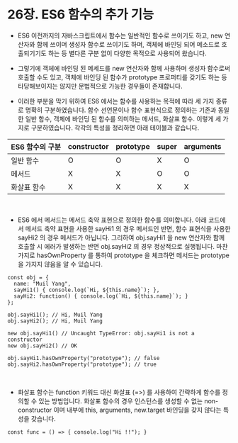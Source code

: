 # 26장. ES6 함수의 추가 기능

- ES6 이전까지의 자바스크립트에서 함수는 일반적인 함수로 쓰이기도 하고, new 연산자와 함께 쓰이며 생성자 함수로 쓰이기도 하며, 객체에 바인딩 되어 메소드로 호출되기기도 하는 등 별다른 구분 없이 다양한 목적으로 사용되어 왔습니다.

- 그렇기에 객체에 바인딩 된 메세드를 new 연산자와 함께 사용하며 생성자 함수로써 호출할 수도 있고, 객체에 바인딩 된 함수가 prototype 프로퍼티를 갖기도 하는 등 타당해보이지는 않지만 문법적으로 가능한 경우들이 존재합니다.

- 이러한 부분을 막기 위하여 ES6 에서는 함수를 사용하는 목적에 따라 세 가지 종류로 명확히 구분하였습니다. 함수 선언문이나 함수 표현식으로 정의하는 기존과 동일한 일반 함수, 객체에 바인딩 된 함수를 의미하는 메서드, 화살표 함수. 이렇게 세 가지로 구분하였습니다. 각각의 특성을 정리하면 아래 테이블과 같습니다.

|ES6 함수의 구분|constructor|prototype|super|arguments|
|------|--------|--------|--------|--------|
|일반 함수|O|O|X|O|
|메서드|X|X|O|O|
|화살표 함수|X|X|X|X|

<br />

- ES6 에서 메서드는 메서드 축약 표현으로 정의한 함수를 의미합니다. 아래 코드에서 메서드 축약 표현을 사용한 sayHi1 의 경우 메서드인 반면, 함수 표현식을 사용한 sayHi2 의 경우 메서드가 아닙니다. 그리하여  obj.sayHi1 을 new 연산자와 함께 호출할 시 에러가 발생하는 반면 obj.sayHi2 의 경우 정상적으로 실행됩니다. 마찬가지로 hasOwnProperty 를 통하여 prototype 을 체크하면 메서드는 prototype 을 가지지 않음을 알 수 있습니다.

```
const obj = {
  name: "Muil Yang",
  sayHi1() { console.log(`Hi, ${this.name}`); },
  sayHi2: function() { console.log(`Hi, ${this.name}`); }
};

obj.sayHi1(); // Hi, Muil Yang
obj.sayHi2(); // Hi, Muil Yang

new obj.sayHi1() // Uncaught TypeError: obj.sayHi1 is not a constructor
new obj.sayHi2() // OK

obj.sayHi1.hasOwnProperty("prototype"); // false
obj.sayHi2.hasOwnProperty("prototype"); // true
```

<br />

- 화살표 함수는 function 키워드 대신 화살표 (=>) 를 사용하여 간략하게 함수를 정의할 수 있는 방법입니다. 화살표 함수의 경우 인스턴스를 생성할 수 없는 non-constructor 이며 내부에 this, arguments, new.target 바인딩을 갖지 않다는 특성을 갖습니다.

```
const func = () => { console.log("Hi !!"); }
```

<br />

